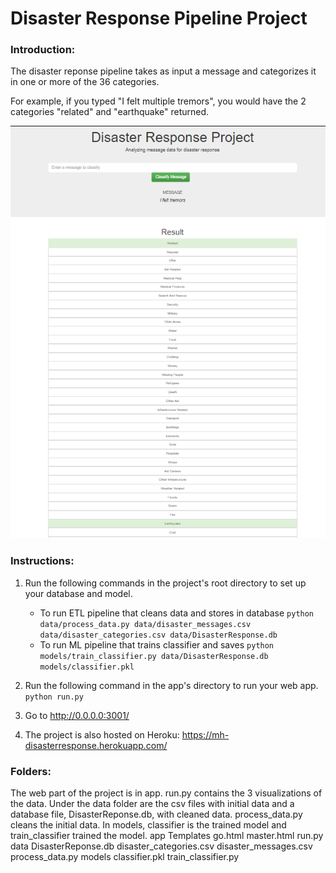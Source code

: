 # Disaster Response Pipeline Project

### Introduction:
The disaster reponse pipeline takes as input a message and categorizes it in one or more of the 36 categories.

For example, if you typed "I felt multiple tremors", you would have the 2 categories "related" and "earthquake" returned.

![Alt text](Screenshot1.PNG?raw=true)

### Instructions:
1. Run the following commands in the project's root directory to set up your database and model.

    - To run ETL pipeline that cleans data and stores in database
        `python data/process_data.py data/disaster_messages.csv data/disaster_categories.csv data/DisasterResponse.db`
    - To run ML pipeline that trains classifier and saves
        `python models/train_classifier.py data/DisasterResponse.db models/classifier.pkl`

2. Run the following command in the app's directory to run your web app.
    `python run.py`

3. Go to http://0.0.0.0:3001/
4. The project is also hosted on Heroku: https://mh-disasterresponse.herokuapp.com/

### Folders:
The web part of the project is in app.  run.py contains the 3 visualizations of the data.
Under the data folder are the csv files with initial data and a database file, DisasterReponse.db, with cleaned data.  process_data.py cleans the initial data.
In models, classifier is the trained model and train_classifier trained the model.
app
    Templates
        go.html
        master.html
    run.py
data
    DisasterReponse.db
    disaster_categories.csv
    disaster_messages.csv
    process_data.py
models
    classifier.pkl
    train_classifier.py
    


